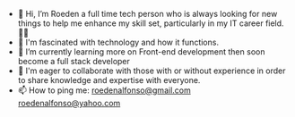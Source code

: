 - 👋 Hi, I’m Roeden a full time tech person who is always looking for new things to help me enhance my skill set, particularly in my IT career field.👨‍💻
- 👀 I'm fascinated with technology and how it functions.
- 🌱 I’m currently learning more on Front-end development then soon become a full stack developer
- 💞️ I'm eager to collaborate with those with or without experience in order to share knowledge and expertise with everyone.
- 📫 How to ping me: roedenalfonso@gmail.com roedenalfonso@yahoo.com

<!---
roeden/roeden is a ✨ special ✨ repository because its `README.md` (this file) appears on your GitHub profile.
You can click the Preview link to take a look at your changes.
--->
